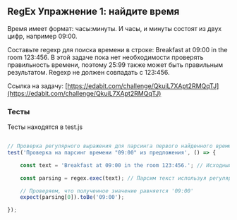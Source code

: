 ## RegEx Упражнение 1: найдите время

Время имеет формат: часы:минуты. И часы, и минуты состоят из двух цифр, например 09:00.

Составьте regexp для поиска времени в строке: Breakfast at 09:00 in the room 123:456. 
В этой задаче пока нет необходимости проверять правильность времени, поэтому 25:99 также может быть правильным результатом. 
Regexp не должен совпадать с 123:456.

Ссылка на задачу: [https://edabit.com/challenge/QkuiL7XApt2RMQqTJ](https://edabit.com/challenge/QkuiL7XApt2RMQqTJ)

### Тесты

Тесты находятся в test.js

```javascript

// Проверка регулярного выражения для парсинга первого найденного времени в предложении: "Breakfast at 09:00 in the room 123:456."
test('Проверка на парсинг времени "09:00" из предложения', () => {

    const text = 'Breakfast at 09:00 in the room 123:456.'; // Исходный текст

    const parsing = regex.exec(text); // Парсим текст используя регулярное выражение

    // Проверяем, что полученное значение равняется '09:00'
    expect(parsing[0]).toBe('09:00');

});

```
